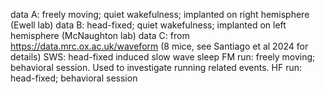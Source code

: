 data A: freely moving; quiet wakefulness; implanted on right hemisphere (Ewell lab)
data B: head-fixed; quiet wakefulness; implanted on left hemisphere (McNaughton lab)
data C: from https://data.mrc.ox.ac.uk/waveform (8 mice, see Santiago et al 2024 for details)
SWS: head-fixed induced slow wave sleep
FM run: freely moving; behavioral session. Used to investigate running related events.
HF run: head-fixed; behavioral session
